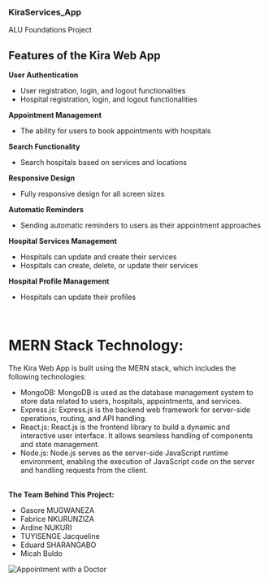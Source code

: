 ### KiraServices_App
ALU Foundations Project<br>

## Features of the Kira Web App
<b>User Authentication</b>
<ul>
  <li>User registration, login, and logout functionalities</li>
  <li>Hospital registration, login, and logout functionalities</li>
</ul>
<b>Appointment Management</b>
<ul>
  <li>The ability for users to book appointments with hospitals</li>
</ul>
<b>Search Functionality</b>
<ul>
  <li>Search hospitals based on services and locations</li>
</ul>
<b>Responsive Design</b>
<ul>
  <li>Fully responsive design for all screen sizes</li>
</ul>
<b>Automatic Reminders</b>
<ul>
  <li>Sending automatic reminders to users as their appointment approaches</li>
</ul>
<b>Hospital Services Management</b>
<ul>
  <li>Hospitals can update and create their services</li>
  <li>Hospitals can create, delete, or update their services</li>
</ul>
<b>Hospital Profile Management</b>
<ul>
  <li>Hospitals can update their profiles</li>
</ul>
<br>

# MERN Stack Technology:
The Kira Web App is built using the MERN stack, which includes the following technologies:
* MongoDB: MongoDB is used as the database management system to store data related to users, hospitals, appointments, and services.
* Express.js: Express.js is the backend web framework for server-side operations, routing, and API handling.
* React.js: React.js is the frontend library to build a dynamic and interactive user interface. It allows seamless handling of components and state management.
* Node.js: Node.js serves as the server-side JavaScript runtime environment, enabling the execution of JavaScript code on the server and handling requests from the client.
<br>
<b>The Team Behind This Project:</b>
<ul>
  <li>Gasore MUGWANEZA</li>
  <li>Fabrice NKURUNZIZA</li>
  <li>Ardine NUKURI</li>
  <li>TUYISENGE Jacqueline</li>
  <li>Eduard SHARANGABO</li>
  <li>Micah Buldo</li>
</ul>

![Appointment with a Doctor](https://images.ctfassets.net/h8qzhh7m9m8u/EVT4w5AcJ6yXatCQ1xbLo/2d90434e0358e59cf30c8fd95cc54976/22UK385_web_imagery_clinicians_1400x800px_rgb_p1-2.png)
